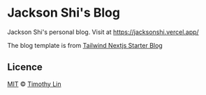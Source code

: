 # Jackson Shi's Blog

Jackson Shi's personal blog. Visit at https://jacksonshi.vercel.app/

The blog template is from [Tailwind Nextjs Starter Blog](https://github.com/timlrx/tailwind-nextjs-starter-blog)

## Licence

[MIT](https://github.com/timlrx/tailwind-nextjs-starter-blog/blob/master/LICENSE) © [Timothy Lin](https://www.timrlx.com)
